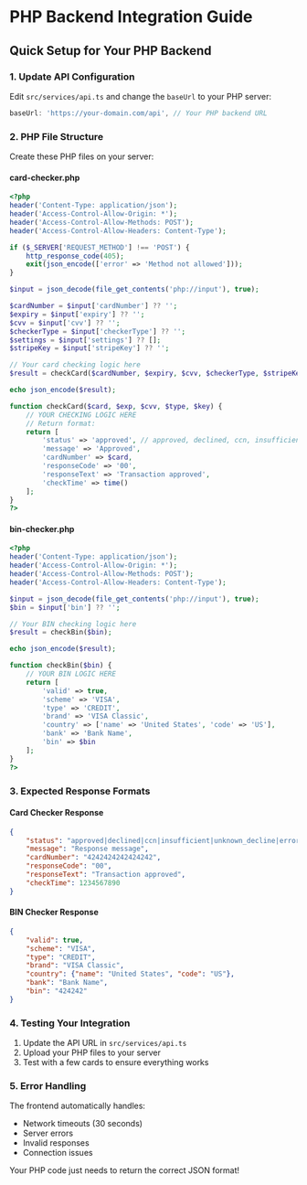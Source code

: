# PHP Backend Integration Guide

## Quick Setup for Your PHP Backend

### 1. Update API Configuration
Edit `src/services/api.ts` and change the `baseUrl` to your PHP server:
```typescript
baseUrl: 'https://your-domain.com/api', // Your PHP backend URL
```

### 2. PHP File Structure
Create these PHP files on your server:

#### card-checker.php
```php
<?php
header('Content-Type: application/json');
header('Access-Control-Allow-Origin: *');
header('Access-Control-Allow-Methods: POST');
header('Access-Control-Allow-Headers: Content-Type');

if ($_SERVER['REQUEST_METHOD'] !== 'POST') {
    http_response_code(405);
    exit(json_encode(['error' => 'Method not allowed']));
}

$input = json_decode(file_get_contents('php://input'), true);

$cardNumber = $input['cardNumber'] ?? '';
$expiry = $input['expiry'] ?? '';
$cvv = $input['cvv'] ?? '';
$checkerType = $input['checkerType'] ?? '';
$settings = $input['settings'] ?? [];
$stripeKey = $input['stripeKey'] ?? '';

// Your card checking logic here
$result = checkCard($cardNumber, $expiry, $cvv, $checkerType, $stripeKey);

echo json_encode($result);

function checkCard($card, $exp, $cvv, $type, $key) {
    // YOUR CHECKING LOGIC HERE
    // Return format:
    return [
        'status' => 'approved', // approved, declined, ccn, insufficient, unknown_decline, error
        'message' => 'Approved',
        'cardNumber' => $card,
        'responseCode' => '00',
        'responseText' => 'Transaction approved',
        'checkTime' => time()
    ];
}
?>
```

#### bin-checker.php
```php
<?php
header('Content-Type: application/json');
header('Access-Control-Allow-Origin: *');
header('Access-Control-Allow-Methods: POST');
header('Access-Control-Allow-Headers: Content-Type');

$input = json_decode(file_get_contents('php://input'), true);
$bin = $input['bin'] ?? '';

// Your BIN checking logic here
$result = checkBin($bin);

echo json_encode($result);

function checkBin($bin) {
    // YOUR BIN LOGIC HERE
    return [
        'valid' => true,
        'scheme' => 'VISA',
        'type' => 'CREDIT',
        'brand' => 'VISA Classic',
        'country' => ['name' => 'United States', 'code' => 'US'],
        'bank' => 'Bank Name',
        'bin' => $bin
    ];
}
?>
```

### 3. Expected Response Formats

#### Card Checker Response
```json
{
    "status": "approved|declined|ccn|insufficient|unknown_decline|error",
    "message": "Response message",
    "cardNumber": "4242424242424242",
    "responseCode": "00",
    "responseText": "Transaction approved",
    "checkTime": 1234567890
}
```

#### BIN Checker Response
```json
{
    "valid": true,
    "scheme": "VISA",
    "type": "CREDIT",
    "brand": "VISA Classic",
    "country": {"name": "United States", "code": "US"},
    "bank": "Bank Name",
    "bin": "424242"
}
```

### 4. Testing Your Integration
1. Update the API URL in `src/services/api.ts`
2. Upload your PHP files to your server
3. Test with a few cards to ensure everything works

### 5. Error Handling
The frontend automatically handles:
- Network timeouts (30 seconds)
- Server errors
- Invalid responses
- Connection issues

Your PHP code just needs to return the correct JSON format!